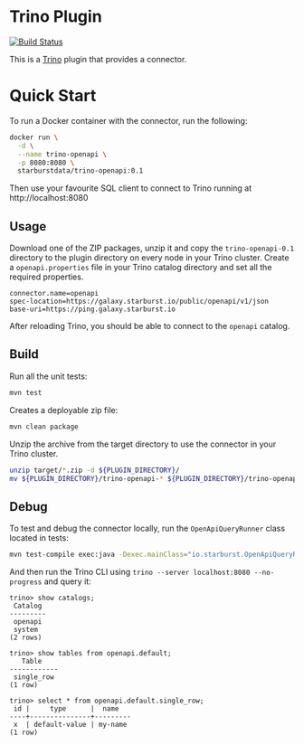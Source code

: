 Trino Plugin
============

[![Build Status](https://github.com/starburstdata/trino-openapi/actions/workflows/release.yaml/badge.svg)](https://github.com/starburstdata/trino-openapi/actions/workflows/release.yaml)

This is a [Trino](http://trino.io/) plugin that provides a connector.

# Quick Start

To run a Docker container with the connector, run the following:
```bash
docker run \
  -d \
  --name trino-openapi \
  -p 8080:8080 \
  starburstdata/trino-openapi:0.1
```

Then use your favourite SQL client to connect to Trino running at http://localhost:8080

## Usage

Download one of the ZIP packages, unzip it and copy the `trino-openapi-0.1` directory to the plugin directory on every node in your Trino cluster.
Create a `openapi.properties` file in your Trino catalog directory and set all the required properties.

```
connector.name=openapi
spec-location=https://galaxy.starburst.io/public/openapi/v1/json
base-uri=https://ping.galaxy.starburst.io
```

After reloading Trino, you should be able to connect to the `openapi` catalog.

## Build

Run all the unit tests:
```bash
mvn test
```

Creates a deployable zip file:
```bash
mvn clean package
```

Unzip the archive from the target directory to use the connector in your Trino cluster.
```bash
unzip target/*.zip -d ${PLUGIN_DIRECTORY}/
mv ${PLUGIN_DIRECTORY}/trino-openapi-* ${PLUGIN_DIRECTORY}/trino-openapi
```

## Debug

To test and debug the connector locally, run the `OpenApiQueryRunner` class located in tests:
```bash
mvn test-compile exec:java -Dexec.mainClass="io.starburst.OpenApiQueryRunner" -Dexec.classpathScope=test
```

And then run the Trino CLI using `trino --server localhost:8080 --no-progress` and query it:
```
trino> show catalogs;
 Catalog
---------
 openapi
 system
(2 rows)

trino> show tables from openapi.default;
   Table
------------
 single_row
(1 row)

trino> select * from openapi.default.single_row;
 id |     type      |  name
----+---------------+---------
 x  | default-value | my-name
(1 row)
```
